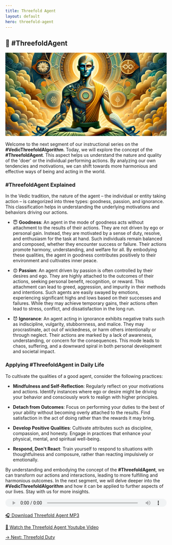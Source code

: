 ```yaml
---
title: Threefold Agent
layout: default
hero: threefold-agent
---
```


## 🎅 #ThreefoldAgent

![Threefold Agent](/assets/img/ins-threefold-agent.png)

Welcome to the next segment of our instructional series on the **#VedicThreefoldAlgorithm**. Today, we will explore the concept of the **#ThreefoldAgent**. This aspect helps us understand the nature and quality of the 'doer' or the individual performing actions. By analyzing our own tendencies and motivations, we can shift towards more harmonious and effective ways of being and acting in the world.

### #ThreefoldAgent Explained

In the Vedic tradition, the nature of the agent – the individual or entity taking action – is categorized into three types: goodness, passion, and ignorance. This classification helps in understanding the underlying motivations and behaviors driving our actions.

  - 😇 **Goodness**: An agent in the mode of goodness acts without attachment to the results of their actions. They are not driven by ego or personal gain. Instead, they are motivated by a sense of duty, resolve, and enthusiasm for the task at hand. Such individuals remain balanced and composed, whether they encounter success or failure. Their actions promote harmony, understanding, and welfare for all. By embodying these qualities, the agent in goodness contributes positively to their environment and cultivates inner peace.

  - 😍 **Passion**: An agent driven by passion is often controlled by their desires and ego. They are highly attached to the outcomes of their actions, seeking personal benefit, recognition, or reward. This attachment can lead to greed, aggression, and impurity in their methods and intentions. Such agents are easily swayed by emotions, experiencing significant highs and lows based on their successes and failures. While they may achieve temporary gains, their actions often lead to stress, conflict, and dissatisfaction in the long run.

  - 😈 **Ignorance**: An agent acting in ignorance exhibits negative traits such as indiscipline, vulgarity, stubbornness, and malice. They may procrastinate, act out of wickedness, or harm others intentionally or through neglect. Their actions are marked by a lack of awareness, understanding, or concern for the consequences. This mode leads to chaos, suffering, and a downward spiral in both personal development and societal impact.

### Applying #ThreefoldAgent in Daily Life

To cultivate the qualities of a good agent, consider the following practices:

  - **Mindfulness and Self-Reflection**: Regularly reflect on your motivations and actions. Identify instances where ego or desire might be driving your behavior and consciously work to realign with higher principles.

  - **Detach from Outcomes**: Focus on performing your duties to the best of your ability without becoming overly attached to the results. Find satisfaction in the act of doing rather than the rewards it may bring.

  - **Develop Positive Qualities**: Cultivate attributes such as discipline, compassion, and honesty. Engage in practices that enhance your physical, mental, and spiritual well-being.

  - **Respond, Don't React**: Train yourself to respond to situations with thoughtfulness and composure, rather than reacting impulsively or emotionally.

By understanding and embodying the concept of the **#ThreefoldAgent**, we can transform our actions and interactions, leading to more fulfilling and harmonious outcomes. In the next segment, we will delve deeper into the **#VedicThreefoldAlgorithm** and how it can be applied to further aspects of our lives. Stay with us for more insights.

<audio src="https://indra.team/audio/indra/threefold-agent.mp3" controls style="width:100%;height:25px"></audio>

[🎧 Download Threefold Agent MP3](https://indra.team/audio/indra/threefold-agent.mp3)

[🍿 Watch the Threefold Agent Youtube Video](https://youtu.be/7BkJhxIrB4w)

[→ Next: Threefold Duty](threefold-duty)
